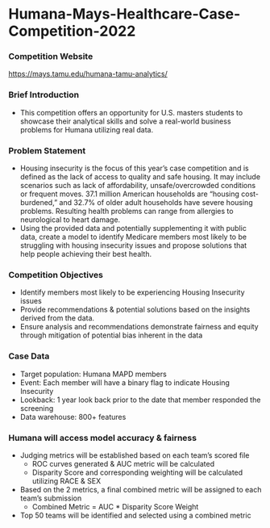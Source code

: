 # Humana-Mays-Healthcare-Case-Competition-2022

### Competition Website
https://mays.tamu.edu/humana-tamu-analytics/

### Brief Introduction
- This competition offers an opportunity for U.S. masters students to showcase their analytical skills and solve a real-world business problems for Humana utilizing real data.

### Problem Statement
- Housing insecurity is the focus of this year’s case competition and is defined as the lack of access to quality and safe housing. It may include scenarios such as lack of affordability, unsafe/overcrowded conditions or frequent moves. 37.1 million American households are “housing cost-burdened,” and 32.7% of older adult households have severe housing problems. Resulting health problems can range from allergies to neurological to heart damage.
- Using the provided data and potentially supplementing it with public data, create a model to identify Medicare members most likely to be struggling with housing insecurity issues and propose solutions that help people achieving their best health. 

### Competition Objectives
- Identify members most likely to be experiencing Housing Insecurity issues
- Provide recommendations & potential solutions based on the insights derived from the data.
- Ensure analysis and recommendations demonstrate fairness and equity through mitigation of potential bias inherent in the data

### Case Data
- Target population: Humana MAPD members
- Event: Each member will have a binary flag to indicate Housing Insecurity
- Lookback: 1 year look back prior to the date that member responded the screening
- Data warehouse: 800+ features

### Humana will access model accuracy & fairness
- Judging metrics will be established based on each team’s scored file
    - ROC curves generated & AUC metric will be calculated
    - Disparity Score and corresponding weighting will be calculated utilizing RACE & SEX
- Based on the 2 metrics, a final combined metric will be assigned to each team’s submission
    - Combined Metric = AUC * Disparity Score Weight
- Top 50 teams will be identified and selected using a combined metric 
